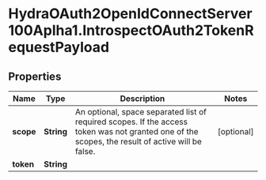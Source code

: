# HydraOAuth2OpenIdConnectServer100Aplha1.IntrospectOAuth2TokenRequestPayload

## Properties
Name | Type | Description | Notes
------------ | ------------- | ------------- | -------------
**scope** | **String** | An optional, space separated list of required scopes. If the access token was not granted one of the scopes, the result of active will be false. | [optional] 
**token** | **String** |  | 


